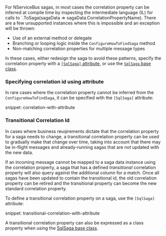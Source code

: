 For NServiceBus sagas, in most cases the correlation property can be inferred at compile time by inspecting the intermediate language (IL) for calls to `.ToSaga(sagaData => sagaData.CorrelationPropertyName). There are a few unsupported instances where this is impossible and an exception will be thrown:

* Use of an external method or delegate
* Branching or looping logic inside the `ConfigureHowToFindSaga` method
* Non-matching correlation properties for multiple message types

In these cases, either redesign the saga to avoid these patterns, specify the correlation property with a [`[SqlSaga]` attribute](#correlation-ids-specifying-correlation-id-using-attribute), or use the [`SqlSaga` base class](sqlsaga.md).


### Specifying correlation id using attribute

In rare cases where the correlation property cannot be inferred from the `ConfigureHowToFindSaga`, it can be specified with the `[SqlSaga]` attribute:

snippet: correlation-with-attribute


### Transitional Correlation Id

In cases where business reuqirements dictate that the correlation property for a saga needs to change, a transitional correlation property can be used to gradually make that change over time, taking into account that there may be in-flight messages and already-running sagas that are not updated with the new data.

If an incoming message cannot be mapped to a saga data instance using the correlation property, a saga that has a defined _transitional_ correlation property will also query against the additional column for a match. Once all sagas have been updated to contain the transitional id, the old correlation property can be retired and the transitional property can become the new standard correlation property.

To define a transitional correlation property on a saga, use the `[SqlSaga]` attribute:

snippet: transitional-correlation-with-attribute

A transitional correlation property can also be expressed as a class property when using the [SqlSaga base class](sqlsaga.md#correlation-ids-correlation-and-transitional-ids).